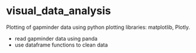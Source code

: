 # visual_data_analysis
Plotting of gapminder data using python plotting libraries: matplotlib, Plotly.
- read gapminder data using panda
- use dataframe functions to clean data
